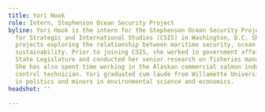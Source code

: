 ```yaml
---
title: Yori Hook
role: Intern, Stephenson Ocean Security Project
byline: Yori Hook is the intern for the Stephenson Ocean Security Project at the Center
  for Strategic and International Studies (CSIS) in Washington, D.C. She supports
  projects exploring the relationship between maritime security, ocean health, and
  sustainability. Prior to joining CSIS, she worked in government affairs at the Oregon
  State Legislature and conducted her senior research on fisheries management policy.
  She has also spent time working in the Alaskan commercial salmon industry as a quality
  control technician. Yori graduated cum laude from Willamette University with a B.A.
  in politics and minors in environmental science and economics.
headshot: ''

---
```

